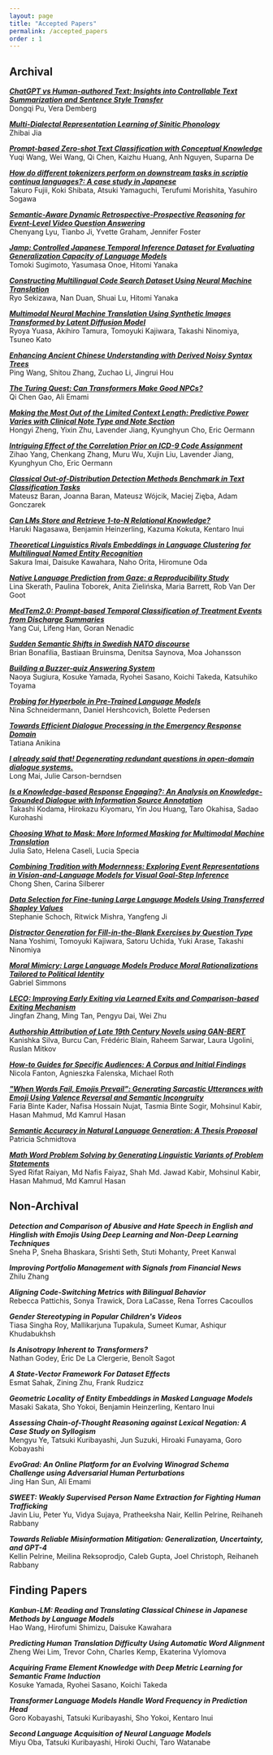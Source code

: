 ```yaml
---
layout: page
title: "Accepted Papers"
permalink: /accepted_papers
order : 1
---
```


## Archival

***[ChatGPT vs Human-authored Text: Insights into Controllable Text Summarization and Sentence Style Transfer](https://aclanthology.org/2023.acl-srw.1.pdf)***\
Dongqi Pu, Vera Demberg

***[Multi-Dialectal Representation Learning of Sinitic Phonology](https://aclanthology.org/2023.acl-srw.2.pdf)***\
Zhibai Jia

***[Prompt-based Zero-shot Text Classification with Conceptual Knowledge](https://aclanthology.org/2023.acl-srw.4.pdf)***\
Yuqi Wang, Wei Wang, Qi Chen, Kaizhu Huang, Anh Nguyen, Suparna De

***[How do different tokenizers perform on downstream tasks in scriptio continua languages?: A case study in Japanese](https://aclanthology.org/2023.acl-srw.5.pdf)***\
Takuro Fujii, Koki Shibata, Atsuki Yamaguchi, Terufumi Morishita, Yasuhiro Sogawa

***[Semantic-Aware Dynamic Retrospective-Prospective Reasoning for Event-Level Video Question Answering](https://aclanthology.org/2023.acl-srw.7.pdf)***\
Chenyang Lyu, Tianbo Ji, Yvette Graham, Jennifer Foster

***[Jamp: Controlled Japanese Temporal Inference Dataset for Evaluating Generalization Capacity of Language Models](https://aclanthology.org/2023.acl-srw.8.pdf)***\
Tomoki Sugimoto, Yasumasa Onoe, Hitomi Yanaka

***[Constructing Multilingual Code Search Dataset Using Neural Machine Translation](https://aclanthology.org/2023.acl-srw.10.pdf)***\
Ryo Sekizawa, Nan Duan, Shuai Lu, Hitomi Yanaka

***[Multimodal Neural Machine Translation Using Synthetic Images Transformed by Latent Diffusion Model](https://aclanthology.org/2023.acl-srw.12.pdf)***\
Ryoya Yuasa, Akihiro Tamura, Tomoyuki Kajiwara, Takashi Ninomiya, Tsuneo Kato

***[Enhancing Ancient Chinese Understanding with Derived Noisy Syntax Trees](https://aclanthology.org/2023.acl-srw.15.pdf)***\
Ping Wang, Shitou Zhang, Zuchao Li, Jingrui Hou

***[The Turing Quest: Can Transformers Make Good NPCs?](https://aclanthology.org/2023.acl-srw.17.pdf)***\
Qi Chen Gao, Ali Emami

***[Making the Most Out of the Limited Context Length: Predictive Power Varies with Clinical Note Type and Note Section](https://aclanthology.org/2023.acl-srw.18.pdf)***\
Hongyi Zheng, Yixin Zhu, Lavender Jiang, Kyunghyun Cho, Eric Oermann

***[Intriguing Effect of the Correlation Prior on ICD-9 Code Assignment](https://aclanthology.org/2023.acl-srw.19.pdf)***\
Zihao Yang, Chenkang Zhang, Muru Wu, Xujin Liu, Lavender Jiang, Kyunghyun Cho, Eric Oermann

***[Classical Out-of-Distribution Detection Methods Benchmark in Text Classification Tasks](https://aclanthology.org/2023.acl-srw.20.pdf)***\
Mateusz Baran, Joanna Baran, Mateusz Wójcik, Maciej Zięba, Adam Gonczarek

***[Can LMs Store and Retrieve 1-to-N Relational Knowledge?](https://aclanthology.org/2023.acl-srw.22.pdf)***\
Haruki Nagasawa, Benjamin Heinzerling, Kazuma Kokuta, Kentaro Inui

***[Theoretical Linguistics Rivals Embeddings in Language Clustering for Multilingual Named Entity Recognition](https://aclanthology.org/2023.acl-srw.24.pdf)***\
Sakura Imai, Daisuke Kawahara, Naho Orita, Hiromune Oda

***[Native Language Prediction from Gaze: a Reproducibility Study](https://aclanthology.org/2023.acl-srw.26.pdf)***\
Lina Skerath, Paulina Toborek, Anita Zielińska, Maria Barrett, Rob Van Der Goot

***[MedTem2.0: Prompt-based Temporal Classification of Treatment Events from Discharge Summaries](https://aclanthology.org/2023.acl-srw.27.pdf)***\
Yang Cui, Lifeng Han, Goran Nenadic

***[Sudden Semantic Shifts in Swedish NATO discourse](https://aclanthology.org/2023.acl-srw.28.pdf)***\
Brian Bonafilia, Bastiaan Bruinsma, Denitsa Saynova, Moa Johansson

***[Building a Buzzer-quiz Answering System](https://aclanthology.org/2023.acl-srw.29.pdf)***\
Naoya Sugiura, Kosuke Yamada, Ryohei Sasano, Koichi Takeda, Katsuhiko Toyama

***[Probing for Hyperbole in Pre-Trained Language Models](https://aclanthology.org/2023.acl-srw.30.pdf)***\
Nina Schneidermann, Daniel Hershcovich, Bolette Pedersen

***[Towards Efficient Dialogue Processing in the Emergency Response Domain](https://aclanthology.org/2023.acl-srw.31.pdf)***\
Tatiana Anikina

***[I already said that! Degenerating redundant questions in open-domain dialogue systems.](https://aclanthology.org/2023.acl-srw.33.pdf)***\
Long Mai, Julie Carson-berndsen

***[Is a Knowledge-based Response Engaging?: An Analysis on Knowledge-Grounded Dialogue with Information Source Annotation](https://aclanthology.org/2023.acl-srw.34.pdf)***\
Takashi Kodama, Hirokazu Kiyomaru, Yin Jou Huang, Taro Okahisa, Sadao Kurohashi

***[Choosing What to Mask: More Informed Masking for Multimodal Machine Translation](https://aclanthology.org/2023.acl-srw.35.pdf)***\
Julia Sato, Helena Caseli, Lucia Specia

***[Combining Tradition with Modernness: Exploring Event Representations in Vision-and-Language Models for Visual Goal-Step Inference](https://aclanthology.org/2023.acl-srw.36.pdf)***\
Chong Shen, Carina Silberer

***[Data Selection for Fine-tuning Large Language Models Using Transferred Shapley Values](https://aclanthology.org/2023.acl-srw.37.pdf)***\
Stephanie Schoch, Ritwick Mishra, Yangfeng Ji

***[Distractor Generation for Fill-in-the-Blank Exercises by Question Type](https://aclanthology.org/2023.acl-srw.38.pdf)***\
Nana Yoshimi, Tomoyuki Kajiwara, Satoru Uchida, Yuki Arase, Takashi Ninomiya

***[Moral Mimicry: Large Language Models Produce Moral Rationalizations Tailored to Political Identity](https://aclanthology.org/2023.acl-srw.40.pdf)***\
Gabriel Simmons

***[LECO: Improving Early Exiting via Learned Exits and Comparison-based Exiting Mechanism](https://aclanthology.org/2023.acl-srw.43.pdf)***\
Jingfan Zhang, Ming Tan, Pengyu Dai, Wei Zhu

***[Authorship Attribution of Late 19th Century Novels using GAN-BERT](https://aclanthology.org/2023.acl-srw.44.pdf)***\
Kanishka Silva, Burcu Can, Frédéric Blain, Raheem Sarwar, Laura Ugolini, Ruslan Mitkov

***[How-to Guides for Specific Audiences: A Corpus and Initial Findings](https://aclanthology.org/2023.acl-srw.46.pdf)***\
Nicola Fanton, Agnieszka Falenska, Michael Roth

***["When Words Fail, Emojis Prevail": Generating Sarcastic Utterances with Emoji Using Valence Reversal and Semantic Incongruity](https://aclanthology.org/2023.acl-srw.47.pdf)***\
Faria Binte Kader, Nafisa Hossain Nujat, Tasmia Binte Sogir, Mohsinul Kabir, Hasan Mahmud, Md Kamrul Hasan

***[Semantic Accuracy in Natural Language Generation: A Thesis Proposal](https://aclanthology.org/2023.acl-srw.48.pdf)***\
Patricia Schmidtova

***[Math Word Problem Solving by Generating Linguistic Variants of Problem Statements](https://aclanthology.org/2023.acl-srw.49.pdf)***\
Syed Rifat Raiyan, Md Nafis Faiyaz, Shah Md. Jawad Kabir, Mohsinul Kabir, Hasan Mahmud, Md Kamrul Hasan


## Non-Archival

***Detection and Comparison of Abusive and Hate Speech in English and Hinglish with Emojis Using Deep Learning and Non-Deep Learning Techniques***\
Sneha P, Sneha Bhaskara, Srishti Seth, Stuti Mohanty, Preet Kanwal

***Improving Portfolio Management with Signals from Financial News***\
Zhilu Zhang

***Aligning Code-Switching Metrics with Bilingual Behavior***\
Rebecca Pattichis, Sonya Trawick, Dora LaCasse, Rena Torres Cacoullos

***Gender Stereotyping in Popular Children's Videos***\
Tiasa Singha Roy, Mallikarjuna Tupakula, Sumeet Kumar, Ashiqur Khudabukhsh

***Is Anisotropy Inherent to Transformers?***\
Nathan Godey, Éric De La Clergerie, Benoît Sagot

***A State-Vector Framework For Dataset Effects***\
Esmat Sahak, Zining Zhu, Frank Rudzicz

***Geometric Locality of Entity Embeddings in Masked Language Models***\
Masaki Sakata, Sho Yokoi, Benjamin Heinzerling, Kentaro Inui

***Assessing Chain-of-Thought Reasoning against Lexical Negation: A Case Study on Syllogism***\
Mengyu Ye, Tatsuki Kuribayashi, Jun Suzuki, Hiroaki Funayama, Goro Kobayashi

***EvoGrad: An Online Platform for an Evolving Winograd Schema Challenge using Adversarial Human Perturbations***\
Jing Han Sun, Ali Emami

***SWEET: Weakly Supervised Person Name Extraction for Fighting Human Trafficking***\
Javin Liu, Peter Yu, Vidya Sujaya, Pratheeksha Nair, Kellin Pelrine, Reihaneh Rabbany

***Towards Reliable Misinformation Mitigation: Generalization, Uncertainty, and GPT-4***\
Kellin Pelrine, Meilina Reksoprodjo, Caleb Gupta, Joel Christoph, Reihaneh Rabbany


## Finding Papers

***Kanbun-LM: Reading and Translating Classical Chinese in Japanese Methods by Language Models***\
Hao Wang, Hirofumi Shimizu, Daisuke Kawahara

***Predicting Human Translation Difficulty Using Automatic Word Alignment***\
Zheng Wei Lim, Trevor Cohn, Charles Kemp, Ekaterina Vylomova

***Acquiring Frame Element Knowledge with Deep Metric Learning for Semantic Frame Induction***\
Kosuke Yamada, Ryohei Sasano, Koichi Takeda

***Transformer Language Models Handle Word Frequency in Prediction Head***\
Goro Kobayashi, Tatsuki Kuribayashi, Sho Yokoi, Kentaro Inui

***Second Language Acquisition of Neural Language Models***\
Miyu Oba, Tatsuki Kuribayashi, Hiroki Ouchi, Taro Watanabe
